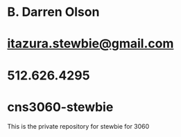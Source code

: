B. Darren Olson
============================
itazura.stewbie@gmail.com
============================
512.626.4295
============================
cns3060-stewbie
==========================

This is the private repository for stewbie for 3060
